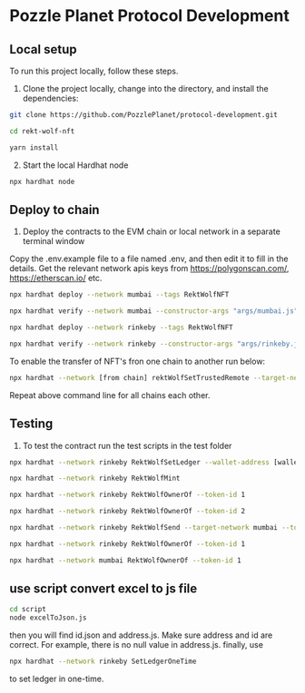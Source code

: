 # Pozzle Planet Protocol Development

## Local setup

To run this project locally, follow these steps.

1. Clone the project locally, change into the directory, and install the dependencies:

```sh
git clone https://github.com/PozzlePlanet/protocol-development.git

cd rekt-wolf-nft

yarn install
```

2. Start the local Hardhat node

```sh
npx hardhat node
```
## Deploy to chain
1. Deploy the contracts to the EVM chain or local network in a separate terminal window

Copy the .env.example file to a file named .env, and then edit it to fill in the details.
Get the relevant network apis keys from https://polygonscan.com/, https://etherscan.io/ etc.

```sh
npx hardhat deploy --network mumbai --tags RektWolfNFT

npx hardhat verify --network mumbai --constructor-args "args/mumbai.js" --contract "contracts/RektWolfNFT.sol:RektWolfNFT" [deployed address]

npx hardhat deploy --network rinkeby --tags RektWolfNFT

npx hardhat verify --network rinkeby --constructor-args "args/rinkeby.js" --contract "contracts/RektWolfNFT.sol:RektWolfNFT" [deployed address]

```
To enable the transfer of NFT's fron one chain to another run below:
```sh
npx hardhat --network [from chain] rektWolfSetTrustedRemote --target-network [to chain]

```
Repeat above command line for all chains each other.


## Testing
1. To test the contract run the test scripts in the test folder


```sh
npx hardhat --network rinkeby RektWolfSetLedger --wallet-address [wallet address] --assign-token-list [token list, for example 1,2,3]

npx hardhat --network rinkeby RektWolfMint
```

```sh
npx hardhat --network rinkeby RektWolfOwnerOf --token-id 1

npx hardhat --network rinkeby RektWolfOwnerOf --token-id 2
```

```sh
npx hardhat --network rinkeby RektWolfSend --target-network mumbai --token-id 1
```

```sh
npx hardhat --network rinkeby RektWolfOwnerOf --token-id 1

npx hardhat --network mumbai RektWolfOwnerOf --token-id 1
```

## use script convert excel to js file
```sh
cd script
node excelToJson.js
```
then you will find id.json and address.js. Make sure address and id are correct. For example, there is no null value in address.js.
finally, use
```sh
npx hardhat --network rinkeby SetLedgerOneTime
```
to set ledger in one-time.